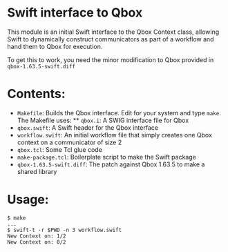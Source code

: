 
# Swift interface to Qbox

This module is an initial Swift interface to the Qbox Context class,
allowing Swift to dynamically construct communicators as part of a
workflow and hand them to Qbox for execution.

To get this to work, you need the minor modification to Qbox provided in `qbox-1.63.5-swift.diff`

# Contents:

* `Makefile`: Builds the Qbox interface.  Edit for your system and type `make`.  The Makefile uses:
** `qbox.i`: A SWIG interface file for Qbox
* `qbox.swift`: A Swift header for the Qbox interface
* `workflow.swift`: An initial workflow file that simply creates one Qbox context on a communicator of size 2
* `qbox.tcl`: Some Tcl glue code
* `make-package.tcl`: Boilerplate script to make the Swift package
* `qbox-1.63.5-swift.diff`: The patch against Qbox 1.63.5 to make a shared library

# Usage:

```
$ make
...
$ swift-t -r $PWD -n 3 workflow.swift
New Context on: 1/2
New Context on: 0/2
```
